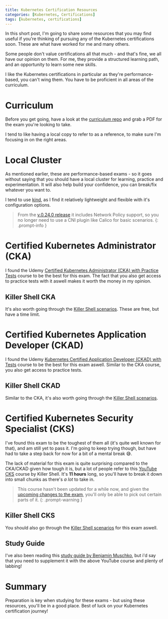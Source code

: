 ```yaml
---
title: Kubernetes Certification Resources
categories: [Kubernetes, Certifications]
tags: [kubernetes, certifications]
---
```


In this short post, I'm going to share some resources that you may find useful if you're thinking of pursuing any of the Kubernetes certifications soon. These are what have worked for me and many others.

Some people don't value certifications all that much - and that's fine, we all have our opinion on them. For me, they provide a structured learning path, and an opportunity to learn some new skills.

I like the Kubernetes certifications in particular as they're performance-based, you can't wing them. You have to be proficient in all areas of the curriculum.

# Curriculum

Before you get going, have a look at the [curriculum repo](https://github.com/cncf/curriculum) and grab a PDF for the exam you're looking to take.

I tend to like having a local copy to refer to as a reference, to make sure I'm focusing in on the right areas.

# Local Cluster

As mentioned earlier, these are performance-based exams - so it goes without saying that you should have a local cluster for learning, practice and experimentation. It will also help build your confidence, you can break/fix whatever you want to.

I tend to use [kind](https://kind.sigs.k8s.io/), as I find it relatively lightweight and flexible with it's configuration options.

> From the [v.0.24.0 release](https://github.com/kubernetes-sigs/kind/releases/tag/v0.24.0) it includes Network Policy support, so you no longer need to use a CNI plugin like Calico for basic scenarios.
{: .prompt-info }

# Certified Kubernetes Administrator (CKA)

I found the Udemy [Certified Kubernetes Administrator (CKA) with Practice Tests](https://www.udemy.com/course/certified-kubernetes-administrator-with-practice-tests/) course to be the best for this exam. The fact that you also get access to practice tests with it aswell makes it worth the money in my opinion.

## Killer Shell CKA

It's also worth going through the [Killer Shell scenarios](https://killercoda.com/cka). These are free, but have a time limit.

# Certified Kubernetes Application Developer (CKAD)

I found the Udemy [Kubernetes Certified Application Developer (CKAD) with Tests](https://www.udemy.com/course/certified-kubernetes-application-developer/) course to be the best for this exam aswell. Similar to the CKA course, you also get access to practice tests.

## Killer Shell CKAD

Similar to the CKA, it's also worth going through the [Killer Shell scenarios](https://killercoda.com/killer-shell-ckad).

# Certified Kubernetes Security Specialist (CKS)

I've found this exam to be the toughest of them all (it's quite well known for that), and am still yet to pass it. I'm going to keep trying though, but have had to take a step back for now for a bit of a mental break 😅.

The lack of material for this exam is quite surprising compared to the CKA/CKAD given how tough it is, but a lot of people refer to this [YouTube CKS](https://youtu.be/d9xfB5qaOfg?si=xPbBVR9_Pts6kk-p) course by Killer Shell. It's **11 hours** long, so you'll have to break it down into small chunks as there's _a lot_ to take in.

> This course hasn't been updated for a while now, and given the [upcoming changes to the exam](https://training.linuxfoundation.org/cks-program-changes/), you'll only be able to pick out certain parts of it.
{: .prompt-warning }

## Killer Shell CKS

You should also go through the [Killer Shell scenarios](https://killercoda.com/killer-shell-cks) for this exam aswell.

## Study Guide

I've also been reading this [study guide by Benjamin Muschko](https://amzn.eu/d/6KReKUL), but i'd say that you need to supplement it with the above YouTube course and plenty of labbing!

# Summary

Preparation is key when studying for these exams - but using these resources, you'll be in a good place. Best of luck on your Kubernetes certification journey!
